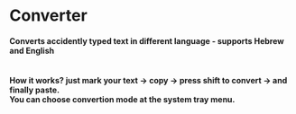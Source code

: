 # Converter
<h4> Converts accidently typed text in different language - supports Hebrew and English <h4/>
  </br>
  How it works?
  just mark your text -> copy -> press shift to convert -> and finally paste. 
  </br>
  You can choose convertion mode at the system tray menu.
